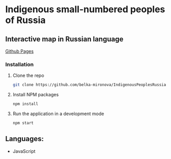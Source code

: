 # Indigenous small-numbered peoples of Russia

## Interactive map in Russian language

[Github Pages](https://belka-mironova.github.io/IndigenousPeoplesRussia/)

### Installation

1. Clone the repo
   ```sh
   git clone https://github.com/belka-mironova/IndigenousPeoplesRussia.git
   ```
2. Install NPM packages
   ```sh
   npm install
   ```
3. Run the application in a development mode
   ```sh
   npm start
   ```

## Languages: 

* JavaScript 
